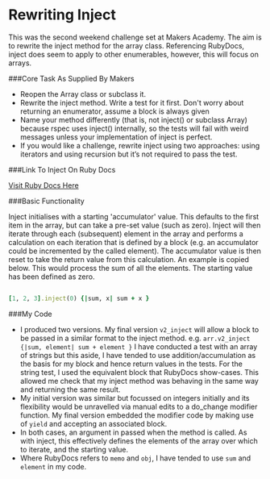 Rewriting Inject
================

This was the second weekend challenge set at Makers Academy.  The aim is to rewrite the inject method for the array class.  Referencing RubyDocs, inject does seem to apply to other enumerables, however, this will focus on arrays.

###Core Task As Supplied By Makers

- Reopen the Array class or subclass it.
- Rewrite the inject method. Write a test for it first. Don't worry about returning an enumerator, assume a block is always given
- Name your method differently (that is, not inject() or subclass Array) because rspec uses inject() internally, so the tests will fail with weird messages unless your implementation of inject is perfect.
- If you would like a challenge, rewrite inject using two approaches: using iterators and using recursion but it’s not required to pass the test.

###Link To Inject On Ruby Docs

[Visit Ruby Docs Here](http://www.ruby-doc.org/core-2.1.1/Enumerable.html#method-i-inject)

###Basic Functionality

Inject initialises with a starting 'accumulator' value.  This defaults to the first item in the array, but can take a pre-set value (such as zero).  Inject will then iterate through each (subsequent) element in the array and performs a calculation on each iteration that is defined by a block (e.g. an accumulator could be incremented by the called element).  The accumulator value is then reset to take the return value from this calculation.  An example is copied below.  This would process the sum of all the elements.  The starting value has been defined as zero.


```ruby

[1, 2, 3].inject(0) {|sum, x| sum + x }

```

###My Code

- I produced two versions.  My final version ```v2_inject``` will allow a block to be passed in a similar format to the inject method.  e.g. ```arr.v2_inject {|sum, element| sum + element }```  I have conducted a test with an array of strings but this aside, I have tended to use addition/accumulation as the basis for my block and hence return values in the tests.  For the string test, I used the equivalent block that RubyDocs show-cases.  This allowed me check that my inject method was behaving in the same way and returning the same result.
- My initial version was similar but focussed on integers initially and its flexibility would be unravelled via manual edits to a do_change modifier function.  My final version embedded the modifier code by making use of ```yield``` and accepting an associated block. 
- In both cases, an argument in passed when the method is called.  As with inject, this effectively defines the elements of the array over which to iterate, and the starting value.
- Where RubyDocs refers to ```memo``` and ```obj```, I have tended to use ```sum``` and ```element``` in my code.